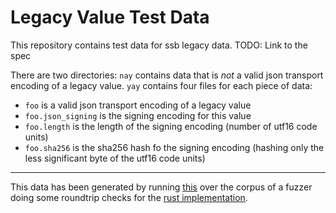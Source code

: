 # Legacy Value Test Data

This repository contains test data for ssb legacy data. TODO: Link to the spec

There are two directories: `nay` contains data that is *not* a valid json transport encoding of a legacy value. `yay` contains four files for each piece of data:

- `foo` is a valid json transport encoding of a legacy value
- `foo.json_signing` is the signing encoding for this value
- `foo.length` is the length of the signing encoding (number of utf16 code units)
- `foo.sha256` is the sha256 hash fo the signing encoding (hashing only the less significant byte of the utf16 code units)

---

This data has been generated by running [this](https://github.com/sunrise-choir/legacy-msg-js) over the corpus of a fuzzer doing some roundtrip checks for the [rust implementation](https://github.com/ssbrs/legacy-msg).
